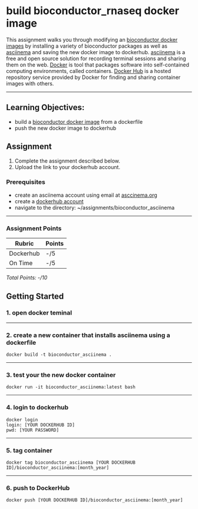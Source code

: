# build bioconductor_rnaseq docker image

This assignment walks you through modifying an [bioconductor docker images](https://hub.docker.com/r/bioconductor/bioconductor_docker) by installing a variety of bioconductor packages as well as [asciinema](https://asciinema.org/docs/installation) and saving the new docker image to dockerhub. [asciinema](https://asciinema.org/about) is a free and open source solution for recording terminal sessions and sharing them on the web. [Docker](https://www.docker.com/resources/what-container) is tool that packages software into self-contained computing environments, called containers. [Docker Hub](https://www.docker.com/products/docker-hub) is a hosted repository service provided by Docker for finding and sharing container images with others.

<!-- blank line -->
----
<!-- blank line -->

## Learning Objectives:
 - build a [bioconductor docker image](https://hub.docker.com/r/bioconductor/bioconductor_docker) from a dockerfile
 - push the new docker image to dockerhub
 
  ## Assignment 
1. Complete the assignment described below.
2. Upload the link to your dockerhub account.


### Prerequisites
* create an asciinema account using email at [asccinema.org](https://asciinema.org/login/new) 
* create a [dockerhub account](https://hub.docker.com/)
* navigate to the directory: ~/assignments/bioconductor_asciinema
<!-- blank line -->
----
<!-- blank line -->

 ### Assignment Points
|  Rubric        | Points | 
|----------------|-------|
| Dockerhub     |  -/5  |
| On Time        |  -/5  |
*Total Points: -/10*

## Getting Started

### 1. open docker teminal
<!-- blank line -->
----
<!-- blank line -->

### 2. create a new container that installs asciinema using a dockerfile
```
docker build -t bioconductor_asciinema .
```
<!-- blank line -->
----
<!-- blank line -->

### 3. test your the new docker container 
```
docker run -it bioconductor_asciinema:latest bash
```
<!-- blank line -->
----
<!-- blank line -->

### 4. login to dockerhub
```
docker login
login: [YOUR DOCKERHUB ID]
pwd: [YOUR PASSWORD]
```
<!-- blank line -->
----
<!-- blank line -->

### 5. tag container
```
docker tag bioconductor_asciinema [YOUR DOCKERHUB ID]/bioconductor_asciinema:[month_year]
```
<!-- blank line -->
----
<!-- blank line -->

### 6. push to DockerHub
```
docker push [YOUR DOCKERHUB ID]/bioconductor_asciinema:[month_year]
```
